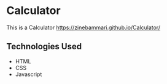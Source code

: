 # Calculator
This is a Calculator
https://zinebammari.github.io/Calculator/
## Technologies Used
- HTML
- CSS
- Javascript
 

